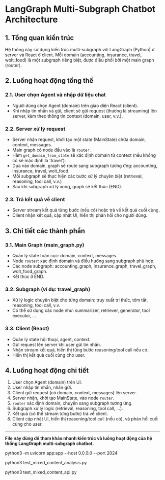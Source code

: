 # LangGraph Multi-Subgraph Chatbot Architecture

## 1. Tổng quan kiến trúc

Hệ thống này sử dụng kiến trúc multi-subgraph với LangGraph (Python) ở server và React ở client. Mỗi domain (accounting, insurance, travel, wolt_food) là một subgraph riêng biệt, được điều phối bởi một main graph (router).

## 2. Luồng hoạt động tổng thể

### 2.1. User chọn Agent và nhập dữ liệu chat
- Người dùng chọn Agent (domain) trên giao diện React (client).
- Khi nhập tin nhắn và gửi, client sẽ gửi request (thường là streaming) lên server, kèm theo thông tin context (domain, user, v.v.).

### 2.2. Server xử lý request
- Server nhận request, khởi tạo một state (MainState) chứa domain, context, messages.
- Main graph có node đầu vào là `router`.
- Hàm `get_domain_from_state` sẽ xác định domain từ context (nếu không có sẽ mặc định là 'travel').
- Dựa vào domain, graph sẽ route sang subgraph tương ứng: accounting, insurance, travel, wolt_food.
- Mỗi subgraph sẽ thực hiện các bước xử lý chuyên biệt (retrieval, reasoning, tool call, v.v.)
- Sau khi subgraph xử lý xong, graph sẽ kết thúc (END).

### 2.3. Trả kết quả về client
- Server stream kết quả từng bước (nếu có) hoặc trả về kết quả cuối cùng.
- Client nhận kết quả, cập nhật UI, hiển thị phản hồi cho người dùng.

## 3. Chi tiết các thành phần

### 3.1. Main Graph (main_graph.py)
- Quản lý state toàn cục: domain, context, messages.
- Node `router`: xác định domain và điều hướng sang subgraph phù hợp.
- Các node subgraph: accounting_graph, insurance_graph, travel_graph, wolt_food_graph.
- Kết thúc ở END.

### 3.2. Subgraph (ví dụ: travel_graph)
- Xử lý logic chuyên biệt cho từng domain: truy xuất tri thức, tóm tắt, reasoning, tool call, v.v.
- Có thể sử dụng các node như: summarizer, retriever, generator, tool executor, ...

### 3.3. Client (React)
- Quản lý state hội thoại, agent, context.
- Gửi request lên server khi user gửi tin nhắn.
- Nhận stream kết quả, hiển thị từng bước reasoning/tool call nếu có.
- Hiển thị kết quả cuối cùng cho user.

## 4. Luồng hoạt động chi tiết

1. User chọn Agent (domain) trên UI.
2. User nhập tin nhắn, nhấn gửi.
3. Client gửi request (có domain, context, messages) lên server.
4. Server nhận, khởi tạo MainState, vào node `router`.
5. `router` xác định domain, chuyển sang subgraph tương ứng.
6. Subgraph xử lý logic (retrieval, reasoning, tool call, ...).
7. Kết quả (có thể stream từng bước) trả về client.
8. Client cập nhật UI, hiển thị reasoning/tool call (nếu có), và phản hồi cuối cùng cho user.

---

**File này dùng để tham khảo nhanh kiến trúc và luồng hoạt động của hệ thống LangGraph multi-subgraph chatbot.**

python3 -m uvicorn app:app --host 0.0.0.0 --port 2024

python3 test_mixed_content_analysis.py

python3 test_mixed_content_api.py